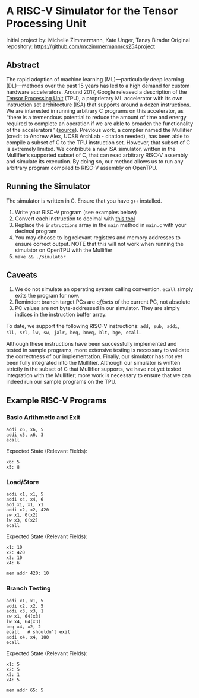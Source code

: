 # A RISC-V Simulator for the Tensor Processing Unit

Initial project by: Michelle Zimmermann, Kate Unger, Tanay Biradar
Original repository: https://github.com/mczimmermann/cs254project 

## Abstract
The rapid adoption of machine learning (ML)—particularly deep learning (DL)—methods over the past 15 years has led to a high demand for custom hardware accelerators. Around 2017, Google released a description of the [Tensor Processing Unit](https://arxiv.org/pdf/1704.04760) (TPU), a proprietary ML accelerator with its own instruction set architecture (ISA) that supports around a dozen instructions. We are interested in running arbitrary C programs on this accelerator, as “there is a tremendous potential to reduce the amount of time and energy required to complete an operation if we are able to broaden the functionality of the accelerators” ([source](https://engineering.ucsb.edu/news/investing-social-impact)). Previous work, a compiler named the Mullifier (credit to Andrew Alex, UCSB ArchLab - citation needed), has been able to compile a subset of C to the TPU instruction set. However, that subset of C is extremely limited. We contribute a new ISA simulator, written in the Mullifier’s supported subset of C, that can read arbitrary RISC-V assembly and simulate its execution. By doing so, our method allows us to run any arbitrary program compiled to RISC-V assembly on OpenTPU.

## Running the Simulator
The simulator is written in C. Ensure that you have `g++` installed.

1. Write your RISC-V program (see examples below)
2. Convert each instruction to decimal with [this tool](https://luplab.gitlab.io/rvcodecjs/#q=lw+x3,+0(x2)&abi=false&isa=AUTO)
3. Replace the `instructions` array in the `main` method in `main.c` with your decimal program
4. You may choose to log relevant registers and memory addresses to ensure correct output. NOTE that this will not work when running the simulator on OpenTPU with the Mullifier
5. `make && ./simulator`

## Caveats
1. We do not simulate an operating system calling convention. `ecall` simply exits the program for now.
2. Reminder: branch target PCs are *offsets* of the current PC, not absolute
3. PC values are not byte-addressed in our simulator. They are simply indices in the instruction buffer array.

To date, we support the following RISC-V instructions: `add, sub, addi, sll, srl, lw, sw, jalr, beq, bneq, blt, bge, ecall`.

Although these instructions have been successfully implemented and tested in sample programs, more extensive testing is necessary to validate the correctness of our implementation. Finally, our simulator has not yet been fully integrated into the Mullifier. Although our simulator is written strictly in the subset of C that Mullifier supports, we have not yet tested integration with the Mullifier; more work is necessary to ensure that we can indeed run our sample programs on the TPU.


## Example RISC-V Programs

### Basic Arithmetic and Exit
```
addi x6, x6, 5
addi x5, x6, 3
ecall
```

Expected State (Relevant Fields):
```
x6: 5
x5: 8
```


### Load/Store
```
addi x1, x1, 5
addi x4, x4, 6
add x1, x1, x1
addi x2, x2, 420
sw x1, 0(x2)
lw x3, 0(x2)
ecall
```

Expected State (Relevant Fields):
```
x1: 10
x2: 420
x3: 10
x4: 6

mem addr 420: 10
```

### Branch Testing
```
addi x1, x1, 5
addi x2, x2, 5
addi x3, x3, 1
sw x1, 64(x3)
lw x4, 64(x3)
beq x4, x2, 2
ecall	# shouldn’t exit
addi x4, x4, 100
ecall
```

Expected State (Relevant Fields):
```
x1: 5
x2: 5
x3: 1
x4: 5

mem addr 65: 5
```
